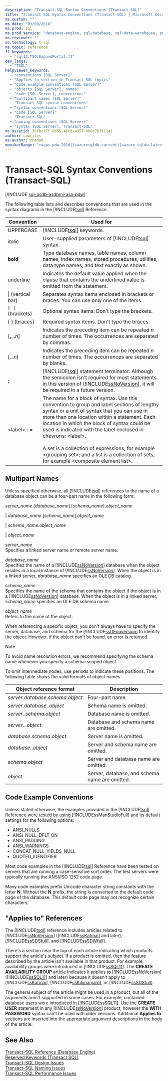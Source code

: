 ```yaml
---
description: "Transact-SQL Syntax Conventions (Transact-SQL)"
title: "Transact-SQL Syntax Conventions (Transact-SQL) | Microsoft Docs"
ms.custom: ""
ms.date: "03/09/2018"
ms.prod: sql
ms.prod_service: "database-engine, sql-database, sql-data-warehouse, pdw"
ms.reviewer: ""
ms.technology: t-sql
ms.topic: reference
f1_keywords: 
  - "sql13.TSQLExpandPortal.f1"
dev_langs: 
  - "TSQL"
helpviewer_keywords: 
  - "conventions [SQL Server]"
  - "Applies to section in Transact-SQL topics"
  - "code example conventions [SQL Server]"
  - "objects [SQL Server], names"
  - "code [SQL Server], conventions"
  - "multipart names [SQL Server]"
  - "Transact-SQL syntax conventions"
  - "syntax conventions [SQL Server]"
  - "code [SQL Server]"
  - "Transact-SQL"
  - "naming conventions [SQL Server]"
  - "syntax [SQL Server], Transact-SQL"
ms.assetid: 35fbcf7f-8b55-46cd-a957-9b8c7b311241
author: cawrites
ms.author: chadam
monikerRange: ">=aps-pdw-2016||=azuresqldb-current||=azure-sqldw-latest||>=sql-server-2016||>=sql-server-linux-2017||=azuresqldb-mi-current"
---
```


# Transact-SQL Syntax Conventions (Transact-SQL)
[!INCLUDE [sql-asdb-asdbmi-asa-pdw](../../includes/applies-to-version/sql-asdb-asdbmi-asa-pdw.md)]

The following table lists and describes conventions that are used in the syntax diagrams in the [!INCLUDE[tsql](../../includes/tsql-md.md)] Reference.  
  
|Convention|Used for|  
|----------------|--------------|  
|UPPERCASE|[!INCLUDE[tsql](../../includes/tsql-md.md)] keywords.|  
|_italic_|User-supplied parameters of [!INCLUDE[tsql](../../includes/tsql-md.md)] syntax.|  
|**bold**|Type database names, table names, column names, index names, stored procedures, utilities, data type names, and text exactly as shown.|  
|underline|Indicates the default value applied when the clause that contains the underlined value is omitted from the statement.|  
|&#124; (vertical bar)|Separates syntax items enclosed in brackets or braces. You can use only one of the items.|  
|`[ ]` (brackets)|Optional syntax items. Don't type the brackets.|  
|{ } (braces)|Required syntax items. Don't type the braces.|  
|[**,**..._n_]|Indicates the preceding item can be repeated _n_ number of times. The occurrences are separated by commas.|  
|[..._n_]|Indicates the preceding item can be repeated _n_ number of times. The occurrences are separated by blanks.|  
|;|[!INCLUDE[tsql](../../includes/tsql-md.md)] statement terminator. Although the semicolon isn't required for most statements in this version of [!INCLUDE[ssNoVersion](../../includes/ssnoversion-md.md)], it will be required in a future version.|  
|\<label> ::=|The name for a block of syntax. Use this convention to group and label sections of lengthy syntax or a unit of syntax that you can use in more than one location within a statement. Each location in which the block of syntax could be used is indicated with the label enclosed in chevrons: \<label>.<br /><br /> A set is a collection of expressions, for example \<grouping set>; and a list is a collection of sets, for example \<composite element list>.|  
  
## Multipart Names  
Unless specified otherwise, all [!INCLUDE[tsql](../../includes/tsql-md.md)] references to the name of a database object can be a four-part name in the following form:  
  
_server\_name_.[_database\_name_].[_schema\_name_]._object\_name_  
  
| _database\_name_.[_schema\_name_]._object\_name_  
 
| _schema\_name_._object\_name_  
  
| _object\_name_  
  
_server\_name_  
Specifies a linked server name or remote server name.  
  
_database\_name_  
Specifies the name of a [!INCLUDE[ssNoVersion](../../includes/ssnoversion-md.md)] database when the object resides in a local instance of [!INCLUDE[ssNoVersion](../../includes/ssnoversion-md.md)]. When the object is in a linked server, *database_name* specifies an OLE DB catalog.  
  
_schema\_name_  
Specifies the name of the schema that contains the object if the object is in a [!INCLUDE[ssNoVersion](../../includes/ssnoversion-md.md)] database. When the object is in a linked server, *schema_name* specifies an OLE DB schema name.  
  
_object\_name_  
Refers to the name of the object.  
  
When referencing a specific object, you don't always have to specify the server, database, and schema for the [!INCLUDE[ssDEnoversion](../../includes/ssdenoversion-md.md)] to identify the object. However, if the object can't be found, an error is returned.  
  
> [!NOTE]  
> To avoid name resolution errors, we recommend specifying the schema name whenever you specify a schema-scoped object.  
  
To omit intermediate nodes, use periods to indicate these positions. The following table shows the valid formats of object names.  
  
|Object reference format|Description|  
|-----------------------------|-----------------|  
|_server_._database_._schema_._object_|Four-part name.|  
|_server_._database_.._object_|Schema name is omitted.|  
|_server_.._schema_._object_|Database name is omitted.|  
|_server_..._object_|Database and schema name are omitted.|  
|_database_._schema_._object_|Server name is omitted.|  
|_database_.._object_|Server and schema name are omitted.|  
|_schema_._object_|Server and database name are omitted.|  
|_object_|Server, database, and schema name are omitted.|  
  
## Code Example Conventions  
Unless stated otherwise, the examples provided in the [!INCLUDE[tsql](../../includes/tsql-md.md)] Reference were tested by using [!INCLUDE[ssManStudioFull](../../includes/ssmanstudiofull-md.md)] and its default settings for the following options:  
  
-   ANSI_NULLS  
-   ANSI_NULL_DFLT_ON  
-   ANSI_PADDING  
-   ANSI_WARNINGS  
-   CONCAT_NULL_YIELDS_NULL  
-   QUOTED_IDENTIFIER  
  
Most code examples in the [!INCLUDE[tsql](../../includes/tsql-md.md)] Reference have been tested on servers that are running a case-sensitive sort order. The test servers were typically running the ANSI/ISO 1252 code page.  
  
Many code examples prefix Unicode character string constants with the letter **N**. Without the **N** prefix, the string is converted to the default code page of the database. This default code page may not recognize certain characters.  
  
## "Applies to" References  
The [!INCLUDE[tsql](../../includes/tsql-md.md)] reference includes articles related to [!INCLUDE[ssNoVersion](../../includes/ssnoversion-md.md)] ([!INCLUDE[ssKatmai](../../includes/sskatmai-md.md)] and later), [!INCLUDE[ssSDSfull](../../includes/sssdsfull-md.md)], and [!INCLUDE[ssSDWfull](../../includes/sssdwfull-md.md)].   

There's a section near the top of each article indicating which products support the article's subject. If a product is omitted, then the feature described by the article isn't available in that product. For example, availability groups were introduced in [!INCLUDE[ssSQL11](../../includes/sssql11-md.md)]. The **CREATE AVAILABILITY GROUP** article indicates it applies to [!INCLUDE[ssNoVersion](../../includes/ssnoversion-md.md)] ([!INCLUDE[ssSQL11](../../includes/sssql11-md.md)] and later) because it doesn't apply to [!INCLUDE[ssKatmai](../../includes/sskatmai-md.md)], [!INCLUDE[ssKilimanjaro](../../includes/sskilimanjaro-md.md)], or [!INCLUDE[ssSDSfull](../../includes/sssdsfull-md.md)].  
  
The general subject of the article might be used in a product, but all of the arguments aren't supported in some cases. For example, contained database users were introduced in [!INCLUDE[ssSQL11](../../includes/sssql11-md.md)]. Use the **CREATE USER** statement in any [!INCLUDE[ssNoVersion](../../includes/ssnoversion-md.md)] product, however the **WITH PASSWORD** syntax can't be used with older versions. Additional **Applies to** sections are inserted into the appropriate argument descriptions in the body of the article.  
  
## See Also  
[Transact-SQL Reference &#40;Database Engine&#41;](../language-reference.md)    
[Reserved Keywords &#40;Transact SQL&#41;](../../t-sql/language-elements/reserved-keywords-transact-sql.md)      
[Transact-SQL Design Issues](/previous-versions/visualstudio/visual-studio-2010/dd193411(v=vs.100))    
[Transact-SQL Naming Issues](/previous-versions/visualstudio/visual-studio-2010/dd193246(v=vs.100))        
[Transact-SQL Performance Issues](/previous-versions/visualstudio/visual-studio-2010/dd172117(v=vs.100))